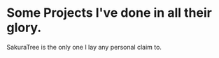 # Some Projects I've done in all their glory.


SakuraTree is the only one I lay any personal claim to.
